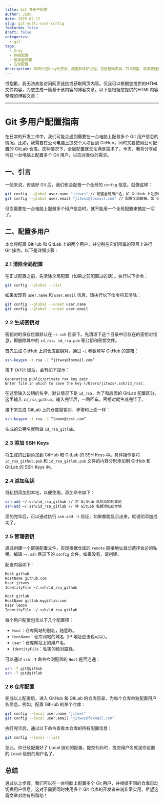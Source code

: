 ```yaml
---
title: Git 多用户配置
author: Jinx
date: 2025-02-12
slug: git-multi-user-config
featured: false
draft: false
categories:
  - git
tags:
  - Xray
  - 网络配置
  - 服务器部署
  - 安全配置
description: 详细介绍Xray的安装、配置和维护过程，包括基础安装、TLS配置、服务管理以及常用运维命令，帮助你快速搭建和管理Xray服务
---
```


<!-- more -->

很抱歉，我无法直接访问网页链接或获取网页内容。但我可以根据您提供的HTML文件内容，为您生成一篇基于该内容的博客文章。以下是根据您提供的HTML内容整理的博客文章：

---

# Git 多用户配置指南

在日常的开发工作中，我们可能会遇到需要在一台电脑上配置多个 Git 用户信息的情况。比如，我需要在公司电脑上提交个人项目到 GitHub，同时又要使用公司配置的 GitLab 仓库。这种情况下，全局配置就无法满足需求了。今天，我将分享如何在一台电脑上配置多个 Git 用户，以应对类似的需求。

## 一、引言

一般来说，安装好 Git 后，我们都会配置一个全局的 `config` 信息，就像这样：

```bash
git config --global user.name "jitwxs" // 配置全局用户名，如 GitHub 上注册的用户名
git config --global user.email "jitwxs@foxmail.com" // 配置全局邮箱，如 GitHub 上配置的邮箱
```

但当需要在一台电脑上配置多个用户信息时，就不能用一个全局配置来搞定一切了。

## 二、配置多用户

本文将配置 GitHub 和 GitLab 上的两个用户，并分别在它们所属的项目上进行 Git 操作。以下是详细步骤：

### 2.1 清除全局配置

在正式配置之前，先清除全局配置（如果之前配置过的话）。执行以下命令：

```bash
git config --global --list
```

如果发现有 `user.name` 和 `user.email` 信息，请执行以下命令将其清除：

```bash
git config --global --unset user.name
git config --global --unset user.email
```

### 2.2 生成密钥对

密钥对的保存位置默认在 `~/.ssh` 目录下。先清理下这个目录中已存在的密钥对信息，即删除其中的 `id_rsa`、`id_rsa.pub` 等公钥和密钥文件。

首先生成 GitHub 上的仓库密钥对，通过 `-C` 参数填写 GitHub 的邮箱：

```bash
ssh-keygen -t rsa -C “jitwxs@foxmail.com”
```

按下 `ENTER` 键后，会有如下提示：

```
Generating public/private rsa key pair.
Enter file in which to save the key (/Users/jitwxs/.ssh/id_rsa):
```

在这里输入公钥的名字，默认情况下是 `id_rsa`，为了和后面的 GitLab 配置区分，这里输入 `id_rsa_github`。输入完毕后，一路回车，密钥对就生成完毕了。

接下来生成 GitLab 上的仓库密钥对，步骤和上面一样：

```bash
ssh-keygen -t rsa -C “lemon@test.com”
```

生成的公钥名就叫做 `id_rsa_gitlab`。

### 2.3 添加 SSH Keys

将生成的公钥添加到 GitHub 和 GitLab 的 SSH Keys 中。具体操作是将 `id_rsa_github.pub` 和 `id_rsa_gitlab.pub` 文件的内容分别添加到 GitHub 和 GitLab 的 SSH Keys 中。

### 2.4 添加私钥

将私钥添加到本地，以便使用。添加命令如下：

```bash
ssh-add ~/.ssh/id_rsa_github // 将 GitHub 私钥添加到本地
ssh-add ~/.ssh/id_rsa_gitlab // 将 GitLab 私钥添加到本地
```

添加完毕后，可以通过执行 `ssh-add -l` 验证，如果都能显示出来，就说明添加成功了。

### 2.5 管理密钥

通过创建一个密钥配置文件，实现根据仓库的 `remote` 链接地址自动选择合适的私钥。编辑 `~/.ssh` 目录下的 `config` 文件，如果没有，请创建。

配置内容如下：

```bash
Host github
HostName github.com
User jitwxs
IdentityFile ~/.ssh/id_rsa_github

Host gitlab
HostName gitlab.mygitlab.com
User lemon
IdentityFile ~/.ssh/id_rsa_gitlab
```

每个用户配置包含以下几个配置项：

- `Host`：仓库网站的别名，随意取。
- `HostName`：仓库网站的域名（IP 地址应该也可以）。
- `User`：仓库网站上的用户名。
- `IdentityFile`：私钥的绝对路径。

可以通过 `ssh -T` 命令检测配置的 `Host` 是否连通：

```bash
ssh -T git@github
ssh -T git@gitlab
```

### 2.6 仓库配置

完成以上配置后，进入 GitHub 和 GitLab 的仓库目录，为每个仓库单独配置用户名信息。例如，配置 GitHub 的某个仓库：

```bash
git config --local user.name "jitwxs"
git config --local user.email "jitwxs@foxmail.com"
```

执行完毕后，通过以下命令查看本仓库的所有配置信息：

```bash
git config --local --list
```

至此，你已经配置好了 Local 级别的配置，提交代码时，提交用户名就是你设置的 Local 级别的用户名了。

## 总结

通过以上步骤，我们可以在一台电脑上配置多个 Git 用户，并根据不同的仓库自动切换用户信息。这对于需要同时使用多个 Git 仓库的开发者来说非常实用。希望这篇文章对你有所帮助！
